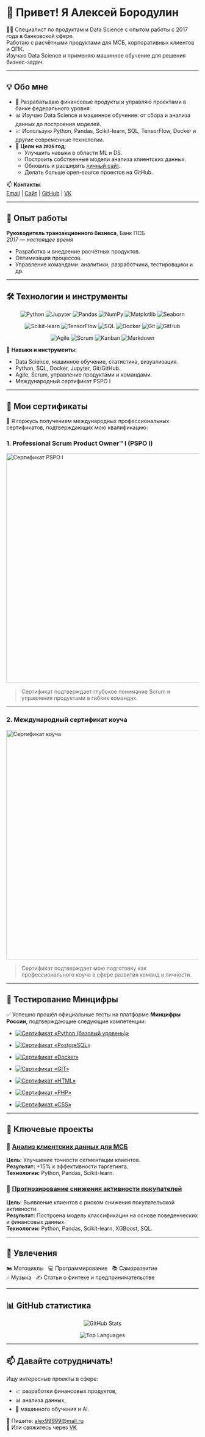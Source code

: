 # 👋 Привет! Я Алексей Бородулин

👨‍💻 Специалист по продуктам и Data Science с опытом работы с 2017 года в банковской сфере.  
Работаю с расчётными продуктами для МСБ, корпоративных клиентов и ОПК.  
Изучаю Data Science и применяю машинное обучение для решения бизнес-задач.

---

## 💡 Обо мне

- 🔧 Разрабатываю финансовые продукты и управляю проектами в банке федерального уровня.  
- 📊 Изучаю Data Science и машинное обучение: от сбора и анализа данных до построения моделей.  
- 📈 Использую Python, Pandas, Scikit-learn, SQL, TensorFlow, Docker и другие современные технологии.  
- 🎯 **Цели на `2026` год**:
  - Улучшить навыки в области ML и DS.
  - Построить собственные модели анализа клиентских данных.
  - Обновить и расширить [личный сайт](https://borodulin.expert).
  - Делать больше open-source проектов на GitHub.

📫 **Контакты**:  
[Email](mailto:alex99999@mail.ru) | [Сайт](https://borodulin.expert) | [GitHub](https://github.com/AlexeyBoroda) | [VK](https://vk.com/borodulin_expert)

---

## 💼 Опыт работы

**Руководитель транзакционного бизнеса**, Банк ПСБ  
*2017 — настоящее время*

- Разработка и внедрение расчётных продуктов.  
- Оптимизация процессов.  
- Управление командами: аналитики, разработчики, тестировщики и др.

---

## 🛠 Технологии и инструменты

<div align="center">

<!-- Badges | Flat-Square style | 6 per row -->
  
![Python](https://img.shields.io/badge/-Python-3776AB?logo=python&logoColor=white&style=flat-square)
![Jupyter](https://img.shields.io/badge/-Jupyter-F37626?logo=jupyter&logoColor=white&style=flat-square)
![Pandas](https://img.shields.io/badge/-Pandas-150458?logo=pandas&logoColor=white&style=flat-square)
![NumPy](https://img.shields.io/badge/-NumPy-013243?logo=numpy&logoColor=white&style=flat-square)
![Matplotlib](https://img.shields.io/badge/-Matplotlib-11557C?style=flat-square)
![Seaborn](https://img.shields.io/badge/-Seaborn-2E3B4E?style=flat-square)

![Scikit-learn](https://img.shields.io/badge/-Scikit--Learn-F7931E?logo=scikit-learn&logoColor=white&style=flat-square)
![TensorFlow](https://img.shields.io/badge/-TensorFlow-FF6F00?logo=tensorflow&logoColor=white&style=flat-square)
![SQL](https://img.shields.io/badge/-SQL-4479A1?logo=mysql&logoColor=white&style=flat-square)
![Docker](https://img.shields.io/badge/-Docker-2496ED?logo=docker&logoColor=white&style=flat-square)
![Git](https://img.shields.io/badge/-Git-F05032?logo=git&logoColor=white&style=flat-square)
![GitHub](https://img.shields.io/badge/-GitHub-181717?logo=github&logoColor=white&style=flat-square)

![Agile](https://img.shields.io/badge/-Agile-0052CC?style=flat-square)
![Scrum](https://img.shields.io/badge/-Scrum-6DB33F?style=flat-square)
![Kanban](https://img.shields.io/badge/-Kanban-3178C6?style=flat-square)
![Markdown](https://img.shields.io/badge/-Markdown-000000?logo=markdown&logoColor=white&style=flat-square)


</div>

🧠 **Навыки и инструменты:**
- Data Science, машинное обучение, статистика, визуализация.
- Python, SQL, Docker, Jupyter, Git/GitHub.
- Agile, Scrum, управление продуктами и командами.
- Международный сертификат PSPO I

---

## 🏅 Мои сертификаты

📜 Я горжусь получением международных профессиональных сертификатов, подтверждающих мою квалификацию:

### 1. Professional Scrum Product Owner™ I (PSPO I)

<img src="https://github.com/AlexeyBoroda/AlexeyBoroda/blob/main/images/%D0%A1%D0%B5%D1%80%D1%82%D0%B8%D1%84%D0%B8%D0%BA%D0%B0%D1%82%20PSPO%20I.png?raw=true" alt="Сертификат PSPO I" width="600"/>

> Сертификат подтверждает глубокое понимание Scrum и управления продуктами в гибких командах.

---

### 2. Международный сертификат коуча

<img src="https://github.com/AlexeyBoroda/AlexeyBoroda/blob/main/images/%D0%A1%D0%B5%D1%80%D1%82%D0%B8%D1%84%D0%B8%D0%BA%D0%B0%D1%82%20%D0%BA%D0%BE%D1%83%D1%87%D0%B0.png?raw=true" alt="Сертификат коуча" width="600"/>

> Сертификат подтверждает мою подготовку как профессионального коуча в сфере развития команд и личности.

---

## 🧪 Тестирование Минцифры

✅ Успешно прошёл официальные тесты на платформе **Минцифры России**, подтверждающие следующие компетенции:

- [![Сертификат «Python (базовый уровень)»](https://github.com/AlexeyBoroda/AlexeyBoroda/blob/main/images/Python.png?raw=true)](https://github.com/AlexeyBoroda/AlexeyBoroda/blob/main/images/Python.png)

- [![Сертификат «PostgreSQL»](https://github.com/AlexeyBoroda/AlexeyBoroda/blob/main/images/PostgreSQL.jpg?raw=true)](https://github.com/AlexeyBoroda/AlexeyBoroda/blob/main/images/PostgreSQL.jpg)

- [![Сертификат «Docker»](https://github.com/AlexeyBoroda/AlexeyBoroda/blob/main/images/Docker.jpg?raw=true)](https://github.com/AlexeyBoroda/AlexeyBoroda/blob/main/images/Docker.jpg)

- [![Сертификат «GIT»](https://github.com/AlexeyBoroda/AlexeyBoroda/blob/main/images/GIT.png?raw=true)](https://github.com/AlexeyBoroda/AlexeyBoroda/blob/main/images/GIT.png)

- [![Сертификат «HTML»](https://github.com/AlexeyBoroda/AlexeyBoroda/blob/main/images/HTML.png?raw=true)](https://github.com/AlexeyBoroda/AlexeyBoroda/blob/main/images/HTML.png)

- [![Сертификат «PHP»](https://github.com/AlexeyBoroda/AlexeyBoroda/blob/main/images/PHP.png?raw=true)](https://github.com/AlexeyBoroda/AlexeyBoroda/blob/main/images/PHP.png)

- [![Сертификат «CSS»](https://github.com/AlexeyBoroda/AlexeyBoroda/blob/main/images/CSS.png?raw=true)](https://github.com/AlexeyBoroda/AlexeyBoroda/blob/main/images/CSS.png)


---




## 🚀 Ключевые проекты

### 🔹 [Анализ клиентских данных для МСБ](https://github.com/AlexeyBoroda/MS1_startup)  
**Цель:** Улучшение точности сегментации клиентов.  
**Результат:** +15% к эффективности таргетинга.  
**Технологии:** Python, Pandas, Scikit-learn.

### 🔹 [Прогнозирование снижения активности покупателей](https://github.com/AlexeyBoroda/Project_one_clik)  
**Цель:** Выявление клиентов с риском снижения покупательской активности.  
**Результат:** Построена модель классификации на основе поведенческих и финансовых данных.  
**Технологии:** Python, Pandas, Scikit-learn, XGBoost, SQL.


---

## 🎸 Увлечения

🏍 Мотоциклы &nbsp;&nbsp;💻 Программирование &nbsp;&nbsp;📚 Саморазвитие  
🎶 Музыка &nbsp;&nbsp;✍️ Статьи о финтехе и предпринимательстве

---

## 📊 GitHub статистика

<div align="center">

![GitHub Stats](https://github-readme-stats.vercel.app/api?username=AlexeyBoroda&show_icons=true&theme=gruvbox&hide_title=true&hide=stars)

![Top Languages](https://github-readme-stats.vercel.app/api/top-langs/?username=AlexeyBoroda&layout=compact&theme=gruvbox)

</div>

---

## 📫 Давайте сотрудничать!

Ищу интересные проекты в сфере:
- 📈 разработки финансовых продуктов,
- 📊 анализа данных,
- 🤖 машинного обучения и AI.

📧 Пишите: [alex99999@mail.ru](mailto:alex99999@mail.ru)  
🔗 Или свяжитесь через [VK](https://vk.com/borodulin_expert)

